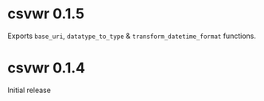 # csvwr 0.1.5

Exports `base_uri`, `datatype_to_type` & `transform_datetime_format` functions.

# csvwr 0.1.4

Initial release
